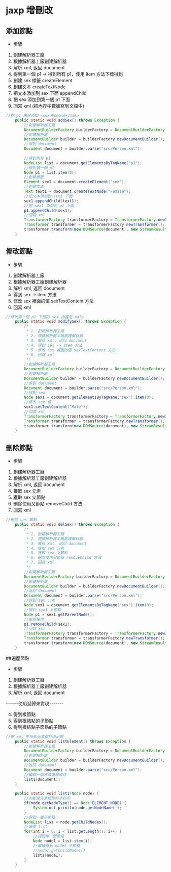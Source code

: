 # jaxp 增刪改

## 添加節點
- 步驟
1. 創建解析器工廠
2. 根據解析器工廠創建解析器
3. 解析 xml, 返回 document
4. 得到第一個 p1
-> 得到所有 p1，使用 item 方法下標得到
5. 創建 sex 標籤 createElement
6. 創建文本 createTextNode
7. 把文本添加到 sex 下面 appendChild
8. 把 sex 添加到第一個 p1 下面
9. 回寫 xml (把內存中數據寫到文檔中)

```java
//在 p1 末尾添加 <sex>Female</sex>
	public static void addSex() throws Exception {
		//創建解析器工廠
		DocumentBuilderFactory builderFactory = DocumentBuilderFactory.newInstance();
		//創建解析器
		DocumentBuilder builder = builderFactory.newDocumentBuilder();
		//得到 document
		Document document = builder.parse("src/Person.xml");
		
		//得到所有 p1
		NodeList list = document.getElementsByTagName("p1");
		//得到第一個 p1
		Node p1 = list.item(0);
		//創建標籤
		Element sex1 = document.createElement("sex");
		//創建文本
		Text text1 = document.createTextNode("Female");
		//把文本添加到 sex1 下面
		sex1.appendChild(text1);
		//把 sex1 添加到 p1 下面
		p1.appendChild(sex1);
		//回寫 xml
		TransformerFactory transformerFactory = TransformerFactory.newInstance();
		Transformer transformer = transformerFactory.newTransformer();
		transformer.transform(new DOMSource(document), new StreamResult("src/Person.xml"));	
	}
```

## 修改節點
- 步驟
1. 創建解析器工廠
2. 根據解析器工廠創建解析器
3. 解析 xml, 返回 document
4. 得到 sex -> item 方法
5. 修改 sex 裡面的值 sexTextContent 方法
6. 回寫 xml

```java
//修改第一個 p1 下面的 sex 內容是 male
	public static void modifySex() throws Exception {
		/*
		 * 1. 創建解析器工廠
		 * 2. 根據解析器工廠創建解析器
		 * 3. 解析 xml, 返回 document
		 * 4. 得到 sex -> item 方法
		 * 5. 修改 sex 裡面的值 sexTextContent 方法
		 * 6. 回寫 xml 
		 */
		//創建解析器工廠
		DocumentBuilderFactory builderFactory = DocumentBuilderFactory.newInstance();
		//創建解析器
		DocumentBuilder builder = builderFactory.newDocumentBuilder();
		//得到 document
		Document document = builder.parse("src/Person.xml");
		//得到 sex
		Node sex1 = document.getElementsByTagName("sex").item(0);
		//修改 sex 值
		sex1.setTextContent("Male");
		//回寫 xml
		TransformerFactory transformerFactory = TransformerFactory.newInstance();
		Transformer transformer = transformerFactory.newTransformer();
		transformer.transform(new DOMSource(document), new StreamResult("src/Person.xml"));
	}
```

## 刪除節點
- 步驟
1. 創建解析器工廠
2. 根據解析器工廠創建解析器
3. 解析 xml, 返回 document
4. 獲取 sex 元素
5. 獲取 sex 父節點
6. 刪除使用父節點 removeChild 方法
7. 回寫 xml 

```java
//刪除 sex 節點
	public static void delSex() throws Exception {
		/*
		 * 1. 創建解析器工廠
		 * 2. 根據解析器工廠創建解析器
		 * 3. 解析 xml, 返回 document
		 * 4. 獲取 sex 元素
		 * 5. 獲取 sex 父節點
		 * 6. 刪除使用父節點 removeChild 方法
		 * 7. 回寫 xml 
		 */
		//創建解析器工廠
		DocumentBuilderFactory builderFactory = DocumentBuilderFactory.newInstance();
		//創建解析器
		DocumentBuilder builder = builderFactory.newDocumentBuilder();
		//返回 document
		Document document = builder.parse("src/Person.xml");
		//得到 sex 元素
		Node sex1 = document.getElementsByTagName("sex").item(0);
		//得到 sex1 父節點
		Node p1 = sex1.getParentNode();
		//刪除操作
		p1.removeChild(sex1);
		//回寫 xml 
		TransformerFactory transformerFactory = TransformerFactory.newInstance();
		Transformer transformer = transformerFactory.newTransformer();
		transformer.transform(new DOMSource(document), new StreamResult("src/Person.xml"));
	}
```

##遍歷節點
- 步驟
1. 創建解析器工廠
2. 根據解析器工廠創建解析器
3. 解析 xml, 返回 document

------使用遞歸來實現-------

4. 得到根節點
5. 得到根結點的子節點
6. 得到根結點子節點的子節點

```java
//把 xml 中所有元素都打印出來
	public static void listElement() throws Exception {
		//創建解析器工廠
		DocumentBuilderFactory builderFactory = DocumentBuilderFactory.newInstance();
		//創建解析器
		DocumentBuilder builder = builderFactory.newDocumentBuilder();
		//返回 document
		Document document = builder.parse("src/Person.xml");
		//編寫一個方法遍歷操作
		list1(document);
	}
	
	public static void list1(Node node) {
		//判斷是元素類型時才打印
		if(node.getNodeType() == Node.ELEMENT_NODE) {
			System.out.println(node.getNodeName());
		}
		//得到一層子節點
		NodeList list = node.getChildNodes();
		//遍歷 list
		for(int i = 0; i < list.getLength(); i++) {
			//得到每一個節點
			Node node1 = list.item(i);
			//繼續得到 node1 子節點
			//node1.getChildNodes()
			list1(node1);
		}
	}
```
